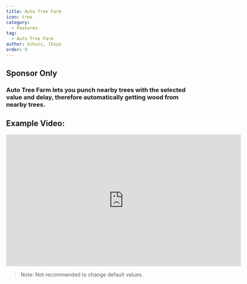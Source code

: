 ```yaml
---
title: Auto Tree Farm
icon: tree
category:
  - Features
tag:
  - Auto Tree Farm
author: Schvis, Ikuyo
order: 9
---
```



## Sponsor Only
### Auto Tree Farm lets you punch nearby trees with the selected value and delay, therefore automatically getting wood from nearby trees.

## Example Video:

<iframe width="640" height="360" src="https://www.youtube.com/embed/v95_NOxc4do?list=PL5eI1Tb64p56g27qfYk7VuFTz4FK6YrKa" title="Korepi - Auto Tree Farm" frameborder="0" allow="accelerometer; autoplay; clipboard-write; encrypted-media; gyroscope; picture-in-picture; web-share" allowfullscreen></iframe>

> Note: Not recommended to change default values.
